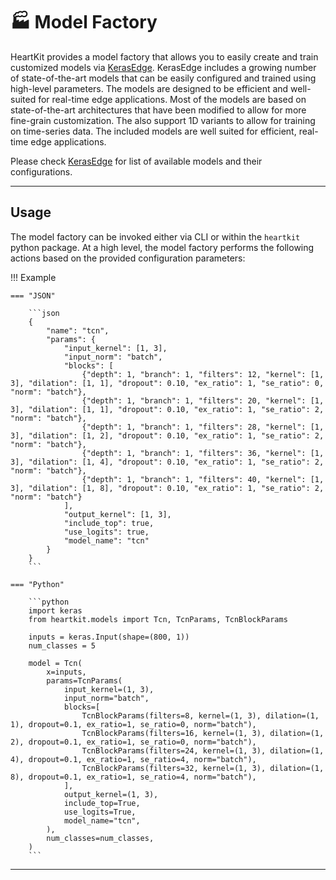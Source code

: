 # :factory: Model Factory

HeartKit provides a model factory that allows you to easily create and train customized models via [KerasEdge](). KerasEdge includes a growing number of state-of-the-art models that can be easily configured and trained using high-level parameters. The models are designed to be efficient and well-suited for real-time edge applications. Most of the models are based on state-of-the-art architectures that have been modified to allow for more fine-grain customization. The also support 1D variants to allow for training on time-series data. The included models are well suited for efficient, real-time edge applications.

Please check [KerasEdge]() for list of available models and their configurations.

---

## <span class="sk-h2-span">Usage</span>

The model factory can be invoked either via CLI or within the `heartkit` python package. At a high level, the model factory performs the following actions based on the provided configuration parameters:

!!! Example

    === "JSON"

        ```json
        {
            "name": "tcn",
            "params": {
                "input_kernel": [1, 3],
                "input_norm": "batch",
                "blocks": [
                    {"depth": 1, "branch": 1, "filters": 12, "kernel": [1, 3], "dilation": [1, 1], "dropout": 0.10, "ex_ratio": 1, "se_ratio": 0, "norm": "batch"},
                    {"depth": 1, "branch": 1, "filters": 20, "kernel": [1, 3], "dilation": [1, 1], "dropout": 0.10, "ex_ratio": 1, "se_ratio": 2, "norm": "batch"},
                    {"depth": 1, "branch": 1, "filters": 28, "kernel": [1, 3], "dilation": [1, 2], "dropout": 0.10, "ex_ratio": 1, "se_ratio": 2, "norm": "batch"},
                    {"depth": 1, "branch": 1, "filters": 36, "kernel": [1, 3], "dilation": [1, 4], "dropout": 0.10, "ex_ratio": 1, "se_ratio": 2, "norm": "batch"},
                    {"depth": 1, "branch": 1, "filters": 40, "kernel": [1, 3], "dilation": [1, 8], "dropout": 0.10, "ex_ratio": 1, "se_ratio": 2, "norm": "batch"}
                ],
                "output_kernel": [1, 3],
                "include_top": true,
                "use_logits": true,
                "model_name": "tcn"
            }
        }
        ```

    === "Python"

        ```python
        import keras
        from heartkit.models import Tcn, TcnParams, TcnBlockParams

        inputs = keras.Input(shape=(800, 1))
        num_classes = 5

        model = Tcn(
            x=inputs,
            params=TcnParams(
                input_kernel=(1, 3),
                input_norm="batch",
                blocks=[
                    TcnBlockParams(filters=8, kernel=(1, 3), dilation=(1, 1), dropout=0.1, ex_ratio=1, se_ratio=0, norm="batch"),
                    TcnBlockParams(filters=16, kernel=(1, 3), dilation=(1, 2), dropout=0.1, ex_ratio=1, se_ratio=0, norm="batch"),
                    TcnBlockParams(filters=24, kernel=(1, 3), dilation=(1, 4), dropout=0.1, ex_ratio=1, se_ratio=4, norm="batch"),
                    TcnBlockParams(filters=32, kernel=(1, 3), dilation=(1, 8), dropout=0.1, ex_ratio=1, se_ratio=4, norm="batch"),
                ],
                output_kernel=(1, 3),
                include_top=True,
                use_logits=True,
                model_name="tcn",
            ),
            num_classes=num_classes,
        )
        ```

---
